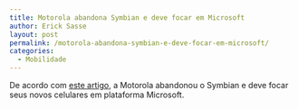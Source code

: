 ```yaml
---
title: Motorola abandona Symbian e deve focar em Microsoft
author: Erick Sasse
layout: post
permalink: /motorola-abandona-symbian-e-deve-focar-em-microsoft/
categories:
  - Mobilidade
---
```

De acordo com [este artigo][1], a Motorola abandonou o Symbian e deve focar seus novos celulares em plataforma Microsoft.

 [1]: http://www.thefeature.com/article?articleid=100281